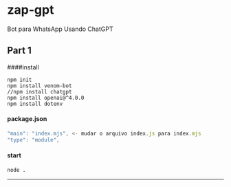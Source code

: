 # zap-gpt
Bot para WhatsApp Usando ChatGPT

## Part 1

####install
````
npm init
npm install venom-bot
//npm install chatgpt
npm install openai@^4.0.0
npm install dotenv
````

#### package.json

````javascript
"main": "index.mjs", <- mudar o arquivo index.js para index.mjs
"type": "module",
````

#### start
````
node .
````

-------------------------------------------------------------------------

